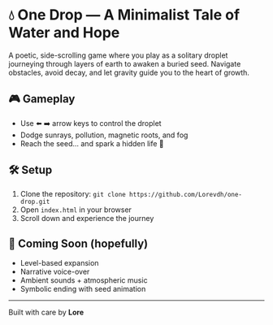 # 💧 One Drop — A Minimalist Tale of Water and Hope

A poetic, side-scrolling game where you play as a solitary droplet journeying through layers of earth to awaken a buried seed. Navigate obstacles, avoid decay, and let gravity guide you to the heart of growth.

## 🎮 Gameplay

- Use ⬅️ ➡️ arrow keys to control the droplet
- Dodge sunrays, pollution, magnetic roots, and fog
- Reach the seed... and spark a hidden life 🌱

## 🛠 Setup

1. Clone the repository: `git clone https://github.com/Lorevdh/one-drop.git`
2. Open `index.html` in your browser
3. Scroll down and experience the journey

## 🌟 Coming Soon (hopefully)

- Level-based expansion 
- Narrative voice-over
- Ambient sounds + atmospheric music
- Symbolic ending with seed animation

---

Built with care by **Lore** 